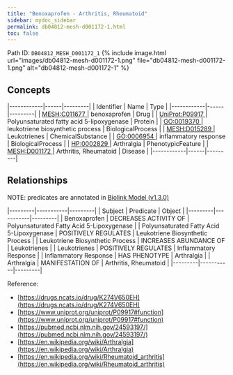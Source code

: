```yaml
---
title: "Benoxaprofen - Arthritis, Rheumatoid"
sidebar: mydoc_sidebar
permalink: db04812-mesh-d001172-1.html
toc: false 
---
```



Path ID: `DB04812_MESH_D001172_1`
{% include image.html url="images/db04812-mesh-d001172-1.png" file="db04812-mesh-d001172-1.png" alt="db04812-mesh-d001172-1" %}

## Concepts

|------------|------|---------|
| Identifier | Name | Type    |
|------------|------|---------|
| <a href="https://identifiers.org/MESH:C011677">MESH:C011677 </a> | benoxaprofen | Drug |
| <a href="https://identifiers.org/UniProt:P09917">UniProt:P09917 </a> | Polyunsaturated fatty acid 5-lipoxygenase | Protein |
| <a href="https://identifiers.org/GO:0019370">GO:0019370 </a> | leukotriene biosynthetic process | BiologicalProcess |
| <a href="https://identifiers.org/MESH:D015289">MESH:D015289 </a> | Leukotrienes | ChemicalSubstance |
| <a href="https://identifiers.org/GO:0006954">GO:0006954 </a> | inflammatory response | BiologicalProcess |
| <a href="https://identifiers.org/HP:0002829">HP:0002829 </a> | Arthralgia | PhenotypicFeature |
| <a href="https://identifiers.org/MESH:D001172">MESH:D001172 </a> | Arthritis, Rheumatoid | Disease |
|------------|------|---------|

## Relationships


NOTE: predicates are annotated in <a href="https://github.com/biolink/biolink-model/releases/tag/v1.3.0">Biolink Model (v1.3.0)</a>

|---------|-----------|---------|
| Subject | Predicate | Object  |
|---------|-----------|---------|
| Benoxaprofen | DECREASES ACTIVITY OF | Polyunsaturated Fatty Acid 5-Lipoxygenase |
| Polyunsaturated Fatty Acid 5-Lipoxygenase | POSITIVELY REGULATES | Leukotriene Biosynthetic Process |
| Leukotriene Biosynthetic Process | INCREASES ABUNDANCE OF | Leukotrienes |
| Leukotrienes | POSITIVELY REGULATES | Inflammatory Response |
| Inflammatory Response | HAS PHENOTYPE | Arthralgia |
| Arthralgia | MANIFESTATION OF | Arthritis, Rheumatoid |
|---------|-----------|---------|

Reference: 
  - [https://drugs.ncats.io/drug/K274V650EH](https://drugs.ncats.io/drug/K274V650EH)
  - [https://www.uniprot.org/uniprot/P09917#function](https://www.uniprot.org/uniprot/P09917#function)
  - [https://pubmed.ncbi.nlm.nih.gov/24593197/](https://pubmed.ncbi.nlm.nih.gov/24593197/)
  - [https://en.wikipedia.org/wiki/Arthralgia](https://en.wikipedia.org/wiki/Arthralgia)
  - [https://en.wikipedia.org/wiki/Rheumatoid_arthritis](https://en.wikipedia.org/wiki/Rheumatoid_arthritis)
